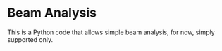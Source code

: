 # Beam Analysis

This is a Python code that allows simple beam analysis, for now, simply supported only.
